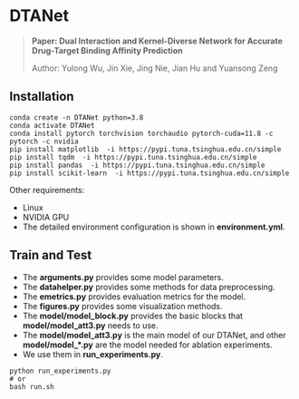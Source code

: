 # DTANet

> **Paper: Dual Interaction and Kernel-Diverse Network for Accurate Drug-Target Binding Affinity Prediction**
> 
> Author: Yulong Wu, Jin Xie, Jing Nie, Jian Hu and Yuansong Zeng

## Installation

```
conda create -n DTANet python=3.8
conda activate DTANet
conda install pytorch torchvision torchaudio pytorch-cuda=11.8 -c pytorch -c nvidia
pip install matplotlib  -i https://pypi.tuna.tsinghua.edu.cn/simple
pip install tqdm  -i https://pypi.tuna.tsinghua.edu.cn/simple
pip install pandas  -i https://pypi.tuna.tsinghua.edu.cn/simple
pip install scikit-learn  -i https://pypi.tuna.tsinghua.edu.cn/simple
```

Other requirements:
- Linux
- NVIDIA GPU
- The detailed environment configuration is shown in **environment.yml**.

## Train and Test

- The **arguments.py** provides some model parameters.
- The **datahelper.py** provides some methods for data preprocessing.
- The **emetrics.py** provides evaluation metrics for the model.
- The **figures.py** provides some visualization methods.
- The **model/model_block.py** provides the basic blocks that **model/model_att3.py** needs to use.
- The **model/model_att3.py** is the main model of our DTANet, and other **model/model_\*.py** are the model needed for ablation experiments.
- We use them in **run_experiments.py**.

```
python run_experiments.py
# or
bash run.sh
```


